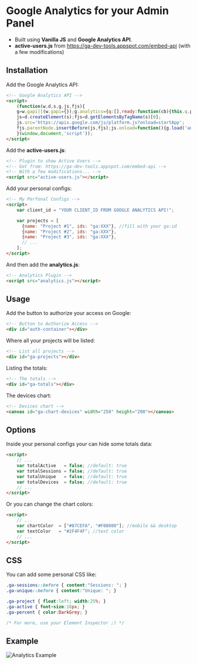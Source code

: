 # Google Analytics for your Admin Panel
- Built using **Vanilla JS** and **Google Analytics API**.
- **active-users.js** from https://ga-dev-tools.appspot.com/embed-api (with a few modifications)

## Installation

Add the Google Analytics API:
```html
<!-- Google Analytics API -->
<script>
    (function(w,d,s,g,js,fjs){
    g=w.gapi||(w.gapi={});g.analytics={q:[],ready:function(cb){this.q.push(cb)}};
    js=d.createElement(s);fjs=d.getElementsByTagName(s)[0];
    js.src='https://apis.google.com/js/platform.js?onload=startApp';
    fjs.parentNode.insertBefore(js,fjs);js.onload=function(){g.load('analytics')};
    }(window,document,'script'));
</script>
```

Add the **active-users.js**:
```html
<!-- Plugin to show Active Users -->
<!-- Got from: https://ga-dev-tools.appspot.com/embed-api -->
<!-- With a few modifications... -->
<script src="active-users.js"></script>
```

Add your personal configs:
```html
<!-- My Perfonal Configs -->
<script>
    var client_id = "YOUR CLIENT_ID FROM GOOGLE ANALYTICS API!";

    var projects = [
      {name: "Project #1", ids: "ga:XXX"}, //fill with your ga:id
      {name: "Project #2", ids: "ga:XXX"},
      {name: "Project #3", ids: "ga:XXX"},
      // ...
    ];
</script>
```

And then add the **analytics.js**:
```html
<!-- Analytics Plugin -->
<script src="analytics.js"></script>
```

## Usage

Add the button to authorize your access on Google:
```html
<!-- Button to Authorize Access -->
<div id="auth-container"></div>
```

Where all your projects will be listed:
```html
<!-- List all projects -->
<div id="ga-projects"></div>
```

Listing the totals:
```html
<!-- The totals -->
<div id="ga-totals"></div>
```

The devices chart:
```html
<!-- Devices chart -->
<canvas id="ga-chart-devices" width="250" height="200"></canvas>
```

## Options

Inside your personal configs your can hide some totals data:
```html
<script>
    // ...
    var totalActive   = false; //default: true
    var totalSessions = false; //default: true
    var totalUnique   = false; //default: true
    var totalDevices  = false; //default: true
    // ...
</script>
```

Or you can change the chart colors:
```html
<script>
    // ...
    var chartColor  = ["#87CEFA", "#F08080"]; //mobile && desktop
    var textColor   = "#2F4F4F"; //text color
    // ...
</script>
```

## CSS

You can add some personal CSS like:
```css
.ga-sessions::before { content:"Sessions: "; }
.ga-unique::before { content:"Unique: "; }

.ga-project { float:left; width:25%; }
.ga-active { font-size:18px; }
.ga-percent { color:DarkGrey; }

/* For more, use your Element Inspector ;) */
```


## Example
![Analytics Example](http://i.imgur.com/2bhSi4t.png)
